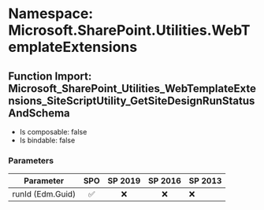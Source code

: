 # Namespace: Microsoft.SharePoint.Utilities.WebTemplateExtensions

## Function Import: Microsoft_SharePoint_Utilities_WebTemplateExtensions_SiteScriptUtility_GetSiteDesignRunStatusAndSchema

- Is composable: false
- Is bindable: false

### Parameters

Parameter | SPO | SP 2019 | SP 2016 | SP 2013
----------|:---:|:-------:|:-------:|:-------
runId (Edm.Guid) | ✅ | ❌ | ❌ | ❌